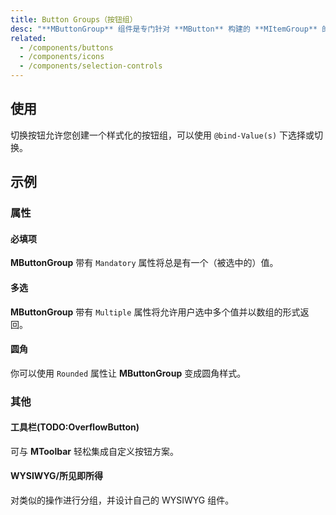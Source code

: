 ```yaml
---
title: Button Groups（按钮组）
desc: "**MButtonGroup** 组件是专门针对 **MButton** 构建的 **MItemGroup** 的简单包装器。"
related:
  - /components/buttons
  - /components/icons
  - /components/selection-controls
---
```


## 使用

切换按钮允许您创建一个样式化的按钮组，可以使用 `@bind-Value(s)` 下选择或切换。

<button-groups-usage></button-groups-usage>

## 示例

### 属性

#### 必填项

**MButtonGroup** 带有 `Mandatory` 属性将总是有一个（被选中的）值。

<example file="" />

#### 多选

**MButtonGroup** 带有 `Multiple` 属性将允许用户选中多个值并以数组的形式返回。

<example file="" />

#### 圆角

你可以使用 `Rounded` 属性让 **MButtonGroup** 变成圆角样式。

<example file="" />

### 其他

#### 工具栏(TODO:OverflowButton)

可与 **MToolbar** 轻松集成自定义按钮方案。

<example file="" />

#### WYSIWYG/所见即所得

对类似的操作进行分组，并设计自己的 WYSIWYG 组件。

<example file="" />
